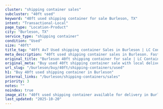 ```yaml
---
cluster: "shipping container sales"
subcluster: "40ft used"
keyword: "40ft used shipping container for sale Burleson, TX"
intent: "Transactional-Local"
page_type: "Location-Product"
city: "Burleson, TX"
service_type: "shipping container"
condition: "Used"
size: "40ft"
title_tag: "40ft Av7 Used shipping container Sales in Burleson | LC Container"
meta_description: "40ft used shipping container sales in Burleson. Fast delivery, competitive pricing. Serving shipping containers area. Quote ID: VQD. Call (214) 524-4168 for your free quote today."
original_title: "Burleson 40ft shipping container for sale | LC Container"
original_meta: "Buy used 40ft shipping container sale with local delivery in Burleson, TX. LC Container — local Since 2003. Request a fast quote today."
url_slug: "/burleson/buy/40ft/shipping-containers/used"
h1: "Buy 40ft used shipping container in Burleson"
internal_links: "/burleson/shipping-containers/sales"
priority: 3
notes: ""
noindex: true
image_alt: "40ft used shipping container available for delivery in Burleson"
last_updated: "2025-10-20"
---
```


<!-- TODO: Add unique city/inventory copy, images, and internal links here. -->
